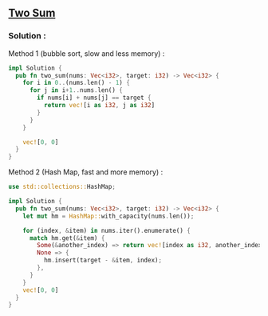 ## [Two Sum](https://leetcode.com/problems/two-sum)

### Solution :

Method 1 (bubble sort, slow and less memory) :
```rust
impl Solution {
  pub fn two_sum(nums: Vec<i32>, target: i32) -> Vec<i32> {
    for i in 0..(nums.len() - 1) {
      for j in i+1..nums.len() {
        if nums[i] + nums[j] == target {
          return vec![i as i32, j as i32]
        }
      }
    }

    vec![0, 0]
  }
}
```

Method 2 (Hash Map, fast and more memory) :
```rust
use std::collections::HashMap;

impl Solution {
  pub fn two_sum(nums: Vec<i32>, target: i32) -> Vec<i32> {
    let mut hm = HashMap::with_capacity(nums.len());

    for (index, &item) in nums.iter().enumerate() {
      match hm.get(&item) {
        Some(&another_index) => return vec![index as i32, another_index as i32],
        None => {
          hm.insert(target - &item, index);
        },
      }
    }
    vec![0, 0]
  }
}
```
